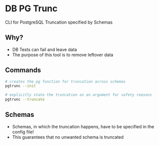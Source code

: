 # DB PG Trunc
CLI for PostgreSQL Truncation specified by Schemas

## Why?
- DB Tests can fail and leave data
- The purpose of this tool is to remove leftover data

## Commands
```sh
# creates the pg function for truncation across schemas
pgtrunc --init

# explicitly state the truncation as an argument for safety reasons
pgtrunc --truncate
```

## Schemas
- Schemas, in which the truncation happens, have to be specified in the config file!
- This guarantees that no unwanted schema is truncated
